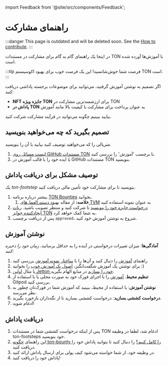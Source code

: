 import Feedback from '@site/src/components/Feedback';

# راهنمای مشارکت

:::danger
This page is outdated and will be deleted soon.
See the [How to contribute](/v3/contribute/).
:::

در اینجا یک راهنمای گام به گام برای مشارکت در مستندات TON با آموزش‌ها آورده شده است.

:::tip فرصت
شما خوش‌شانسید! این یک فرصت خوب برای بهبود اکوسیستم TON است.
:::

اگر تصمیم به نوشتن آموزش گرفتید، می‌توانید برای موضوعات برجسته پاداشی دریافت کنید:

- **NFT جایزه ویژه TON** برای ارزشمندترین مشارکت در TON
- **پاداش در TON** به عنوان پرداخت برای مشارکت با کیفیت بالا مانند آموزش

بیایید ببینیم چگونه می‌توانید در فرآیند مشارکت شرکت کنید.

## تصمیم بگیرید که چه می‌خواهید بنویسید

متریالی را که می‌خواهید توصیف کنید بیابید یا آن را بنویسید.

1. [لیست مسائل روی GitHub مستندات TON](https://github.com/ton-community/ton-docs/issues) با برچسب 'آموزش' را بررسی کنید.
2. *یا* ایده خود را با قالب آموزش در GitHub مستندات TON بنویسید.

## توصیف مشکل برای دریافت پاداش

یک *ton-footstep* بنویسید تا برای مشارکت خود تأمین مالی دریافت کنید.

1. بیشتر درباره برنامه [TON Bounties](https://github.com/ton-society/grants-and-bounties/blob/main/bounties/BOUNTIES_PROGRAM_GUIDELINES.md) بخوانید.
    1. **خلاصه:** از مقاله [بهبود دستورالعمل‌های TVM](https://github.com/ton-society/grants-and-bounties/issues/361) به عنوان نمونه استفاده کنید
2. [درخواست جایزه خود را بنویسید](https://github.com/ton-society/grants-and-bounties/issues/new/choose) تا شرکت کنید و منتظر تصویب باشید. [ربات ایجادکننده جوایز TON](https://t.me/footsteps_helper_bot) به شما کمک خواهد کرد.
3. پس از دریافت برچسب `approved`، شروع به نوشتن آموزش خود کنید.

## نوشتن آموزش

**آمادگی‌ها**: میزان تغییرات درخواستی در آینده را به حداقل برسانید، *زمان خود را ذخیره کنید*:

1. راهنمای [آموزش](/v3/contribute/contribution-rules) را دنبال کنید و آن‌ها را با [ساختار نمونه آموزش](/v3/contribute/tutorials/sample-tutorial) بررسی کنید
2. برای نوشتن یک آموزش شگفت‌انگیز، [اصول یک آموزش خوب](/v3/contribute/tutorials/principles-of-a-good-tutorial) را بخوانید :)
3. با مثال [اولین Jetton خود را بسازید](https://v3/guidelines/dapps/tutorials/mint-your-first-token) در منابع الهام بگیرید.
4. **تنظیم محیط**. [آموزش](/v3/contribute#online-one-click-contribution-setup) را با اجرای فورک خود به صورت محلی یا با استفاده از Gitpod بررسی کنید.
5. **نوشتن آموزش**: با استفاده از محیط، ببینید که آموزش شما در فورک‌تان چطور به نظر می‌رسد.
6. **درخواست کششی بسازید**: درخواست کششی بسازید تا از نگه‌داران بازخورد بگیرید.
7. ادغام شوید!

## دریافت پاداش

1. پس از اینکه درخواست کششی شما در مستندات TON ادغام شد، لطفا در وظیفه ton-footsteps خود بنویسید.
2. این راهنمای [چگونه ton-bounty را کامل کنیم؟](https://github.com/ton-society/grants-and-bounties/blob/main/bounties/BOUNTIES_PROGRAM_GUIDELINES.md#got-assigned-submit-a-questbook-proposal) را دنبال کنید تا بتوانید پاداش خود را دریافت کنید.
3. در وظیفه خود، از شما خواسته می‌شود کیف پولی برای ارسال پاداش ارائه کنید.
4. پاداش خود را دریافت کنید!

<Feedback />

